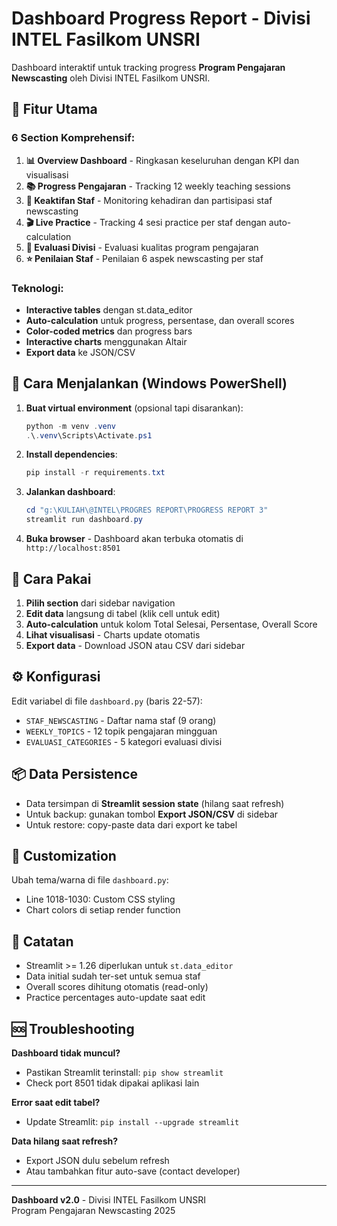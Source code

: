 # Dashboard Progress Report - Divisi INTEL Fasilkom UNSRI

Dashboard interaktif untuk tracking progress **Program Pengajaran Newscasting** oleh Divisi INTEL Fasilkom UNSRI.

## 🎯 Fitur Utama

### 6 Section Komprehensif:
1. **📊 Overview Dashboard** - Ringkasan keseluruhan dengan KPI dan visualisasi
2. **📚 Progress Pengajaran** - Tracking 12 weekly teaching sessions
3. **👥 Keaktifan Staf** - Monitoring kehadiran dan partisipasi staf newscasting
4. **🎬 Live Practice** - Tracking 4 sesi practice per staf dengan auto-calculation
5. **📝 Evaluasi Divisi** - Evaluasi kualitas program pengajaran
6. **⭐ Penilaian Staf** - Penilaian 6 aspek newscasting per staf

### Teknologi:
- **Interactive tables** dengan st.data_editor
- **Auto-calculation** untuk progress, persentase, dan overall scores
- **Color-coded metrics** dan progress bars
- **Interactive charts** menggunakan Altair
- **Export data** ke JSON/CSV

## 🚀 Cara Menjalankan (Windows PowerShell)

1. **Buat virtual environment** (opsional tapi disarankan):
   ```powershell
   python -m venv .venv
   .\.venv\Scripts\Activate.ps1
   ```

2. **Install dependencies**:
   ```powershell
   pip install -r requirements.txt
   ```

3. **Jalankan dashboard**:
   ```powershell
   cd "g:\KULIAH\@INTEL\PROGRES REPORT\PROGRESS REPORT 3"
   streamlit run dashboard.py
   ```

4. **Buka browser** - Dashboard akan terbuka otomatis di `http://localhost:8501`

## 📝 Cara Pakai

1. **Pilih section** dari sidebar navigation
2. **Edit data** langsung di tabel (klik cell untuk edit)
3. **Auto-calculation** untuk kolom Total Selesai, Persentase, Overall Score
4. **Lihat visualisasi** - Charts update otomatis
5. **Export data** - Download JSON atau CSV dari sidebar

## ⚙️ Konfigurasi

Edit variabel di file `dashboard.py` (baris 22-57):

- `STAF_NEWSCASTING` - Daftar nama staf (9 orang)
- `WEEKLY_TOPICS` - 12 topik pengajaran mingguan
- `EVALUASI_CATEGORIES` - 5 kategori evaluasi divisi

## 📦 Data Persistence

- Data tersimpan di **Streamlit session state** (hilang saat refresh)
- Untuk backup: gunakan tombol **Export JSON/CSV** di sidebar
- Untuk restore: copy-paste data dari export ke tabel

## 🎨 Customization

Ubah tema/warna di file `dashboard.py`:
- Line 1018-1030: Custom CSS styling
- Chart colors di setiap render function

## 📌 Catatan

- Streamlit >= 1.26 diperlukan untuk `st.data_editor`
- Data initial sudah ter-set untuk semua staf
- Overall scores dihitung otomatis (read-only)
- Practice percentages auto-update saat edit

## 🆘 Troubleshooting

**Dashboard tidak muncul?**
- Pastikan Streamlit terinstall: `pip show streamlit`
- Check port 8501 tidak dipakai aplikasi lain

**Error saat edit tabel?**
- Update Streamlit: `pip install --upgrade streamlit`

**Data hilang saat refresh?**
- Export JSON dulu sebelum refresh
- Atau tambahkan fitur auto-save (contact developer)

---

**Dashboard v2.0** - Divisi INTEL Fasilkom UNSRI  
Program Pengajaran Newscasting 2025
